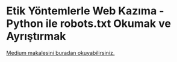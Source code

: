 # Etik Yöntemlerle Web Kazıma - Python ile robots.txt Okumak ve Ayrıştırmak
[Medium makalesini buradan okuyabilirsiniz. ](https://#)
